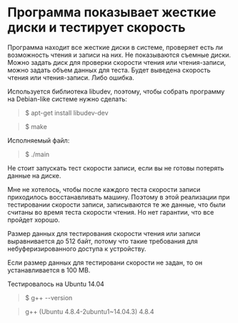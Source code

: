 # Программа показывает жесткие диски и тестирует скорость

Программа находит все жесткие диски в системе, проверяет есть ли возможность
чтения и записи на них. Не показываются съемные диски.
Можно задать диск для проверки скорости чтения или чтения-записи, можно 
задать объем данных для теста. Будет выведена скорость чтения или 
чтения-записи. Либо ошибка.

Используется библиотека libudev, поэтому, чтобы собрать программу на Debian-like
системе нужно сделать:

> $ apt-get install libudev-dev

> $ make


Исполняемый файл:

> $ ./main



Не стоит запускать тест скорости записи, если вы не готовы потерять данные 
на диске.

Мне не хотелось, чтобы после каждого теста скорости записи приходилось 
восстанавливать машину. Поэтому в этой реализации при тестировании скорости
записи, записываются те же данные, что были считаны во время теста скорости 
чтения. Но нет гарантии, что все пройдет хорошо.

Размер данных для тестирования скорости чтения или записи выравнивается до 512 
байт, потому что такие требования для небуферизированного доступа к устройству.

Если размер данных для тестировани скорости не задан, то он устанавливается в 
100 MB.


Тестировалось на Ubuntu 14.04

> $ g++ --version

> g++ (Ubuntu 4.8.4-2ubuntu1~14.04.3) 4.8.4


